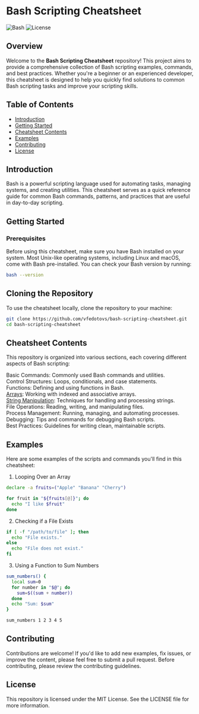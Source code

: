 # Bash Scripting Cheatsheet

![Bash](https://img.shields.io/badge/Bash-v5.1+-blue.svg) ![License](https://img.shields.io/github/license/vfedotovs/bash-scripting-cheatsheet)

## Overview

Welcome to the **Bash Scripting Cheatsheet** repository! This project aims to provide a comprehensive collection of Bash scripting examples, commands, and best practices. Whether you're a beginner or an experienced developer, this cheatsheet is designed to help you quickly find solutions to common Bash scripting tasks and improve your scripting skills.

## Table of Contents

- [Introduction](#introduction)
- [Getting Started](#getting-started)
- [Cheatsheet Contents](#cheatsheet-contents)
- [Examples](#examples)
- [Contributing](#contributing)
- [License](#license)

## Introduction

Bash is a powerful scripting language used for automating tasks, managing systems, and creating utilities. This cheatsheet serves as a quick reference guide for common Bash commands, patterns, and practices that are useful in day-to-day scripting.

## Getting Started

### Prerequisites

Before using this cheatsheet, make sure you have Bash installed on your system. Most Unix-like operating systems, including Linux and macOS, come with Bash pre-installed. You can check your Bash version by running:

```bash
bash --version
```

## Cloning the Repository
To use the cheatsheet locally, clone the repository to your machine:

```bash
git clone https://github.com/vfedotovs/bash-scripting-cheatsheet.git
cd bash-scripting-cheatsheet
```

## Cheatsheet Contents
This repository is organized into various sections, each covering different aspects of Bash scripting:

Basic Commands: Commonly used Bash commands and utilities.   
Control Structures: Loops, conditionals, and case statements.   
Functions: Defining and using functions in Bash.   
[Arrays](arrays.md): Working with indexed and associative arrays.   
[String Manipulation](strings.md): Techniques for handling and processing strings.   
File Operations: Reading, writing, and manipulating files.   
Process Management: Running, managing, and automating processes.   
Debugging: Tips and commands for debugging Bash scripts.   
Best Practices: Guidelines for writing clean, maintainable scripts.   

## Examples
Here are some examples of the scripts and commands you'll find in this cheatsheet:

1. Looping Over an Array
```bash
declare -a fruits=("Apple" "Banana" "Cherry")

for fruit in "${fruits[@]}"; do
  echo "I like $fruit"
done
```

2. Checking if a File Exists
```bash
if [ -f "/path/to/file" ]; then
  echo "File exists."
else
  echo "File does not exist."
fi
```

3. Using a Function to Sum Numbers
```bash
sum_numbers() {
  local sum=0
  for number in "$@"; do
    sum=$((sum + number))
  done
  echo "Sum: $sum"
}

sum_numbers 1 2 3 4 5
```

## Contributing
Contributions are welcome! If you'd like to add new examples, fix issues, or improve the content, please feel free to submit a pull request. Before contributing, please review the contributing guidelines.

## License
This repository is licensed under the MIT License. See the LICENSE file for more information.
